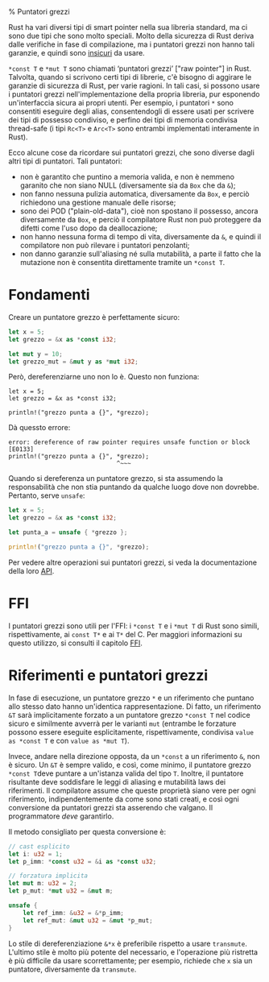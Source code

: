 % Puntatori grezzi

Rust ha vari diversi tipi di smart pointer nella sua libreria standard, ma
ci sono due tipi che sono molto speciali. Molto della sicurezza di Rust deriva
dalle verifiche in fase di compilazione, ma i puntatori grezzi non hanno
tali garanzie, e quindi sono [insicuri][unsafe] da usare.

`*const T` e `*mut T` sono chiamati ‘puntatori grezzi’ ["raw pointer"] in Rust.
Talvolta, quando si scrivono certi tipi di librerie, c'è bisogno di aggirare
le garanzie di sicurezza di Rust, per varie ragioni. In tali casi, si possono
usare i puntatori grezzi nell'implementazione della propria libreria, pur
esponendo un'interfaccia sicura ai propri utenti. Per esempio, i puntatori `*`
sono consentiti eseguire degli alias, consentendogli di essere usati
per scrivere dei tipi di possesso condiviso, e perfino dei tipi di memoria
condivisa thread-safe (i tipi `Rc<T>` e `Arc<T>` sono entrambi implementati
interamente in Rust).

Ecco alcune cose da ricordare sui puntatori grezzi, che sono diverse
dagli altri tipi di puntatori. Tali puntatori: 

- non è garantito che puntino a memoria valida, e non è nemmeno garanito
  che non siano NULL (diversamente sia da `Box` che da `&`);
- non fanno nessuna pulizia automatica, diversamente da `Box`, e perciò
  richiedono una gestione manuale delle risorse;
- sono dei POD ("plain-old-data"), cioè non spostano il possesso, ancora
  diversamente da `Box`, e perciò il compilatore Rust non può proteggere
  da difetti come l'uso dopo da deallocazione;
- non hanno nessuna forma di tempo di vita, diversamente da `&`, e quindi
  il compilatore non può rilevare i puntatori penzolanti;
- non danno garanzie sull'aliasing né sulla mutabilità, a parte il fatto che
  la mutazione non è consentita direttamente tramite un `*const T`.

# Fondamenti

Creare un puntatore grezzo è perfettamente sicuro:

```rust
let x = 5;
let grezzo = &x as *const i32;

let mut y = 10;
let grezzo_mut = &mut y as *mut i32;
```

Però, dereferenziarne uno non lo è. Questo non funziona:

```rust,ignore
let x = 5;
let grezzo = &x as *const i32;

println!("grezzo punta a {}", *grezzo);
```

Dà quessto errore:

```text
error: dereference of raw pointer requires unsafe function or block [E0133]
println!("grezzo punta a {}", *grezzo);
                              ^~~~
```

Quando si dereferenza un puntatore grezzo, si sta assumendo la responsabilità
che non stia puntando da qualche luogo dove non dovrebbe. Pertanto, serve
`unsafe`:

```rust
let x = 5;
let grezzo = &x as *const i32;

let punta_a = unsafe { *grezzo };

println!("grezzo punta a {}", *grezzo);
```

Per vedere altre operazioni sui puntatori grezzi, si veda la documentazione
della loro [API][rawapi].

[unsafe]: unsafe.html
[rawapi]: ../std/primitive.pointer.html

# FFI

I puntatori grezzi sono utili per l'FFI: i `*const T` e i `*mut T` di Rust
sono simili, rispettivamente, ai `const T*` e ai `T*` del C. Per maggiori
informazioni su questo utilizzo, si consulti il capitolo [FFI][ffi].

[ffi]: ffi.html

# Riferimenti e puntatori grezzi

In fase di esecuzione, un puntatore grezzo `*` e un riferimento che puntano
allo stesso dato hanno un'identica rappresentazione. Di fatto, un riferimento
`&T` sarà implicitamente forzato a un  puntatore grezzo `*const T` nel codice
sicuro e similmente avverrà per le varianti `mut` (entrambe le forzature
possono essere eseguite esplicitamente, rispettivamente, condivisa
`value as *const T` e con `value as *mut T`).

Invece, andare nella direzione opposta, da un `*const` a un riferimento `&`,
non è sicuro. Un `&T` è sempre valido, e così, come minimo, il puntatore grezzo
`*const T`deve puntare a un'istanza valida del tipo `T`. Inoltre, il puntatore
risultante deve soddisfare le leggi di aliasing e mutabilità laws
dei riferimenti. Il compilatore assume che queste proprietà siano vere
per ogni riferimento, indipendentemente da come sono stati creati,
e così ogni conversione da puntatori grezzi sta asserendo che valgano.
Il programmatore *deve* garantirlo.

Il metodo consigliato per questa conversione è:

```rust
// cast esplicito
let i: u32 = 1;
let p_imm: *const u32 = &i as *const u32;

// forzatura implicita
let mut m: u32 = 2;
let p_mut: *mut u32 = &mut m;

unsafe {
    let ref_imm: &u32 = &*p_imm;
    let ref_mut: &mut u32 = &mut *p_mut;
}
```

Lo stile di dereferenziazione `&*x` è preferibile rispetto a usare `transmute`.
L'ultimo stile è molto più potente del necessario, e l'operazione più ristretta
è più difficile da usare scorrettamente; per esempio, richiede che `x`
sia un puntatore, diversamente da `transmute`.
